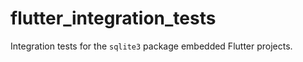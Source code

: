 # flutter_integration_tests

Integration tests for the `sqlite3` package embedded Flutter projects.
